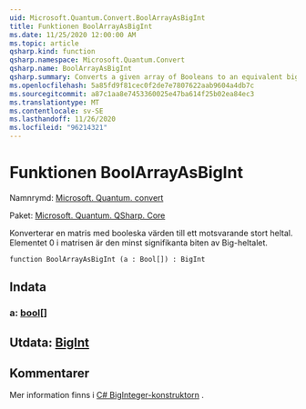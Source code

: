 ```yaml
---
uid: Microsoft.Quantum.Convert.BoolArrayAsBigInt
title: Funktionen BoolArrayAsBigInt
ms.date: 11/25/2020 12:00:00 AM
ms.topic: article
qsharp.kind: function
qsharp.namespace: Microsoft.Quantum.Convert
qsharp.name: BoolArrayAsBigInt
qsharp.summary: Converts a given array of Booleans to an equivalent big integer. The 0 element of the array is the least significant bit of the big integer.
ms.openlocfilehash: 5a85fd9f81cec0f2de7e7807622aab9604a4db7c
ms.sourcegitcommit: a87c1aa8e7453360025e47ba614f25b02ea84ec3
ms.translationtype: MT
ms.contentlocale: sv-SE
ms.lasthandoff: 11/26/2020
ms.locfileid: "96214321"
---
```

# <a name="boolarrayasbigint-function"></a>Funktionen BoolArrayAsBigInt

Namnrymd: [Microsoft. Quantum. convert](xref:Microsoft.Quantum.Convert)

Paket: [Microsoft. Quantum. QSharp. Core](https://nuget.org/packages/Microsoft.Quantum.QSharp.Core)


Konverterar en matris med booleska värden till ett motsvarande stort heltal.
Elementet 0 i matrisen är den minst signifikanta biten av Big-heltalet.

```qsharp
function BoolArrayAsBigInt (a : Bool[]) : BigInt
```


## <a name="input"></a>Indata

### <a name="a--bool"></a>a: [bool](xref:microsoft.quantum.lang-ref.bool)[]





## <a name="output--bigint"></a>Utdata: [BigInt](xref:microsoft.quantum.lang-ref.bigint)



## <a name="remarks"></a>Kommentarer

Mer information finns i [C# BigInteger-konstruktorn](https://docs.microsoft.com/dotnet/api/system.numerics.biginteger.-ctor?view=netframework-4.7.2#System_Numerics_BigInteger__ctor_System_Int64_) .